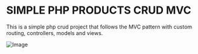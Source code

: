 # SIMPLE PHP PRODUCTS CRUD MVC

This is a simple php crud project that follows the MVC pattern with custom routing, controllers, models and views.

![Image]('screenshots.png')

